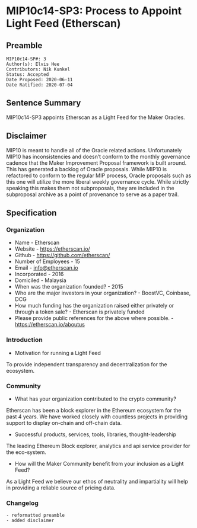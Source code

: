 # MIP10c14-SP3: Process to Appoint Light Feed (Etherscan)

## Preamble

```
MIP10c14-SP#: 3
Author(s): Elvis Hee
Contributors: Nik Kunkel
Status: Accepted
Date Proposed: 2020-06-11
Date Ratified: 2020-07-04
```

## Sentence Summary
MIP10c14-SP3 appoints Etherscan as a Light Feed for the Maker Oracles.

## Disclaimer
MIP10 is meant to handle all of the Oracle related actions. Unfortunately MIP10 has inconsistencies and doesn’t conform to the monthly governance cadence that the Maker Improvement Proposal framework is built around. This has generated a backlog of Oracle proposals. While MIP10 is refactored to conform to the regular MIP process, Oracle proposals such as this one will utilize the more liberal weekly governance cycle. While strictly speaking this makes them not subproposals, they are included in the subproposal archive as a point of provenance to serve as a paper trail.

## Specification

### Organization

* Name - Etherscan
* Website - https://etherscan.io/
* Github - https://github.com/etherscan/
* Number of Employees - 15
* Email - info@etherscan.io
* Incorporated - 2016
* Domiciled - Malaysia
* When was the organization founded? - 2015
* Who are the major investors in your organization? - BoostVC, Coinbase, DCG
* How much funding has the organization raised either privately or through a token sale? - Etherscan is privately funded
* Please provide public references for the above where possible. - https://etherscan.io/aboutus

### Introduction
* Motivation for running a Light Feed

To provide independent transparency and decentralization for the ecosystem.

### Community
* What has your organization contributed to the crypto community?

Etherscan has been a block explorer in the Ethereum ecosystem for the past 4 years.
We have worked closely with countless projects in providing support to display on-chain and off-chain data.

* Successful products, services, tools, libraries, thought-leadership

The leading Ethereum Block explorer, analytics and api service provider for the eco-system.

* How will the Maker Community benefit from your inclusion as a Light Feed?

As a Light Feed we believe our ethos of neutrality and impartiality will help in providing a reliable source of pricing data.

### Changelog
	- reformatted preamble
	- added disclaimer
